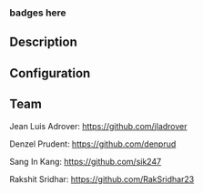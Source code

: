 ### badges here

## Description

## Configuration

## Team

Jean Luis Adrover: https://github.com/jladrover

Denzel Prudent: https://github.com/denprud

Sang In Kang: https://github.com/sik247

Rakshit Sridhar: https://github.com/RakSridhar23